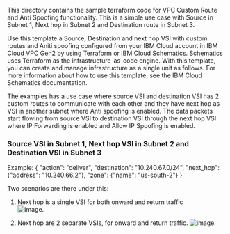 This directory contains the sample terraform code for VPC Custom Route and Anti Spoofing functionality. This is a simple use case with Source in Subnet 1, Next hop in Subnet 2 and Destination route in Subnet 3.

Use this template a Source, Destination and next hop VSI with custom routes and Aniti spoofing configured from your IBM Cloud account in IBM Cloud VPC Gen2 by using Terraform or IBM Cloud Schematics.  Schematics uses Terraform as the infrastructure-as-code engine.  With this template, you can create and manage infrastructure as a single unit as follows. For more information about how to use this template, see the IBM Cloud Schematics documentation.

The examples has a use case where source VSI and destination VSI has 2 custom routes to communicate with each other and they have next hop as VSI in another subnet where Anti spoofing is enabled. The data packets start flowing from source VSI to destination VSI through the next hop VSI where IP Forwarding is enabled and Allow IP Spoofing is enabled. 

### Source VSI in Subnet 1, Next hop VSI in Subnet 2 and Destination VSI in Subnet 3

Example:
{
	"action": "deliver",
	"destination": "10.240.67.0/24",
	"next_hop": {"address": "10.240.66.2"},
	"zone": {"name": "us-south-2"}
}

Two scenarios are there under this:

1. Next hop is a single VSI for both onward and return traffic  
![image](https://media.github.ibm.com/user/237778/files/56341b00-c2a1-11ea-8098-5b990fa2ab7e). 


2. Next hop are 2 separate VSIs, for onward and return traffic. 
![image](https://media.github.ibm.com/user/237778/files/664bfa80-c2a1-11ea-8171-2e8f190414ca). 

